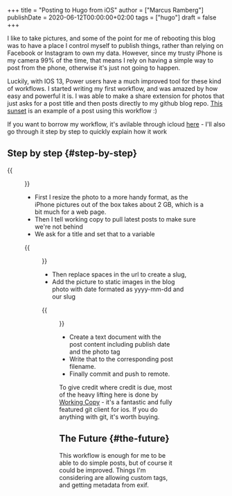 +++
title = "Posting to Hugo from iOS"
author = ["Marcus Ramberg"]
publishDate = 2020-06-12T00:00:00+02:00
tags = ["hugo"]
draft = false
+++

I like to take pictures, and some of the point for me of rebooting this blog was to have a place I control myself to publish things, rather than relying on Facebook or Instagram to own my data. However, since my trusty iPhone is my camera 99% of the time, that means I rely on having a simple way to post from the phone, otherwise it's just not going to happen.

Luckily, with IOS 13, Power users have a much improved tool for these kind of workflows. I started writing my first workflow, and was amazed by how easy and powerful it is. I was able to make a share extension for photos that just asks for a post title and then posts directly to my github blog repo. [This sunset](https://marcus.nordaaker.com/post/2020-06-11-oslo-sunset/) is an example of a post using this workflow :)

If you want to borrow my workflow, it's avilable through icloud [here](https://www.icloud.com/shortcuts/99d972dc7de74d29aee41f1e089953c3) - I'll also go through it step by step to quickly explain how it work

## Step by step {#step-by-step}

{{<figure alt="Workflow Part 1" src="/images/ios-hugo-photos-1.jpg">}}

- First I resize the photo to a more handy format, as the iPhone pictures out of the box takes about 2 GB, which is a bit much for a web page.
- Then I tell working copy to pull latest posts to make sure we're not behind
- We ask for a title and set that to a variable

{{<figure alt="Workflow Part 2" src="/images/ios-hugo-photos-2.jpg">}}

- Then replace spaces in the url to create a slug,
- Add the picture to static images in the blog photo with date formated as yyyy-mm-dd and our slug

{{<figure alt="Workflow Part 3" src="/images/ios-hugo-photos-3.jpg">}}

- Create a text document with the post content including publish date and the photo tag
- Write that to the corresponding post filename.
- Finally commit and push to remote.

To give credit where credit is due, most of the heavy lifting here is done by [Working Copy](https://workingcopyapp.com/) - it's a fantastic and fully featured git client for ios. If you do anything with git, it's worth buying.

## The Future {#the-future}

This workflow is enough for me to be able to do simple posts, but of course it could be improved. Things I'm considering are allowing custom tags, and getting metadata from exif.
